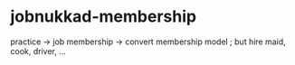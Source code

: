 # jobnukkad-membership
practice -> job membership -> convert membership model ; but hire maid, cook, driver, ...
